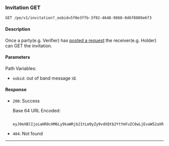 ### Invitation GET

`GET /pe/v1/invitation?_oobid=5f0e3ffb-3f92-4648-9868-0d6f8889e6f3`


#### Description

Once a party(e.g. Verifier) has [posted a request](./pe_invitation_post.md) the receiver(e.g. Holder) can GET the invitation.


#### Parameters

Path Variables:

* `oobid`: out of band message id.

#### Response

  * `200`: Success
     
    Base 64 URL Encoded:

    ``` 
     eyJ0eXBlIjoiaHR0cHM6Ly9kaWRjb21tLm9yZy9vdXQtb2YtYmFuZC8wLjEvaW52aXRhdGlvbiIsImlkIjoiNjkyMTJhM2EtZDA2OC00ZjlkLWEyZGQtNDc0MWJjYTg5YWYzIiwiZnJvbSI6ImRpZDpleGFtcGxlOmFsaWNlIiwiYm9keSI6eyJnb2FsX2NvZGUiOiIiLCJnb2FsIjogIiIsInJlcXVlc3R
    ```

* `404`: Not found
****